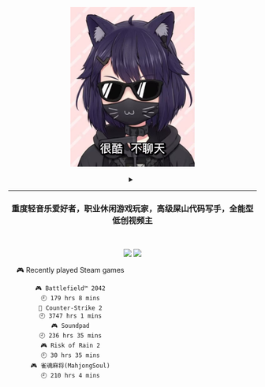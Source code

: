 <p align="center"><img src="./top.jpg" width="50%"/></p>
<details>
    <summary align="center"></summary>
    <p align="center">播放键</p>
</details>

---

<h3 align="center">重度轻音乐爱好者，职业休闲游戏玩家，高级屎山代码写手，全能型低创视频主</h3>
<br>

<p align="center">
  <a target="_blank" href="https://space.bilibili.com/3837681/"><img src="https://img.shields.io/badge/dynamic/json?style=flat-square&logo=bilibili&label=Bilibili&query=data.follower&url=https%3A%2F%2Fapi.bilibili.com%2Fx%2Frelation%2Fstat%3Fvmid%3D3837681%26jsonp%3Djsonp" /></a>
  <a target="_blank" href="https://steamcommunity.com/id/pisdoit"><img src="https://img.shields.io/badge/Steam-232361?logo=Steam&style=flat-square" /></a>
</p>

<div align="center" style="width: 50%">
    
<!-- steam-box start -->
🎮 Recently played Steam games
```text
🎮 Battlefield™ 2042                🕘 179 hrs 8 mins
🔫 Counter-Strike 2                 🕘 3747 hrs 1 mins
🎮 Soundpad                         🕘 236 hrs 35 mins
🎮 Risk of Rain 2                   🕘 30 hrs 35 mins
🎮 雀魂麻将(MahjongSoul)            🕘 210 hrs 4 mins
```
<!-- Powered by https://github.com/YouEclipse/steam-box . -->
<!-- steam-box end -->
    
</div>
